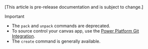 [This article is pre-release documentation and is subject to change.]

> [!IMPORTANT]
>
> - The `pack` and `unpack` commands are deprecated.
> - To source control your canvas app, use the [Power Platform Git Integration](../../../../alm/git-integration/canvas-apps-git-integration.md).
> - The `create` command is generally available.
